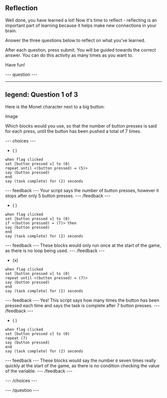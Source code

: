 ## Reflection

Well done, you have learned a lot! Now it's time to reflect - reflecting is an important part of learning because it helps make new connections in your brain.

Answer the three questions below to reflect on what you've learned.

After each question, press submit. You will be guided towards the correct answer. You can do this activity as many times as you want to.

Have fun!

--- question ---

---
legend: Question 1 of 3
---

Here is the Monet character next to a big button:

Image

Which blocks would you use, so that the number of button presses is said for each press, until the button has been pushed a total of 7 times.


--- choices ---

- ( )

```blocks3
when flag clicked
set [button pressed v] to (0)
repeat until <(button pressed) = (5)>
say (button pressed)
end
say (task complete) for (2) seconds
```

  --- feedback ---
Your script says the number of button presses, however it stops after only 5 button presses. 
  --- /feedback ---

- ( )

```blocks3
when flag clicked
set [button pressed v] to (0)
if <(button pressed) = (7)> then
say (button pressed)
end
say (task complete) for (2) seconds
```

  --- feedback ---
These blocks would only run once at the start of the game, as there is no loop being used.
  --- /feedback ---

- (x) 

```blocks3
when flag clicked
set [button pressed v] to (0)
repeat until <(button pressed) = (7)>
say (button pressed)
end
say (task complete) for (2) seconds
```

  --- feedback ---
Yes! This script says how many times the button has been pressed each time and says the task is complete after 7 button presses.
  --- /feedback ---

- ( ) 

```blocks3
when flag clicked
set [button pressed v] to (0)
repeat (7)
say (button pressed)
end
say (task complete) for (2) seconds
```
  --- feedback ---
These blocks would say the number `0` seven times really quickly at the start of the game, as there is no condition checking the value of the variable.
  --- /feedback ---

--- /choices ---

--- /question ---

